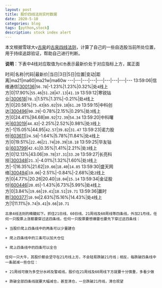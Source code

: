 ```yaml
---
layout: post
title: 股价四线法则实时数据
date: 2020-5-10
categories: blog
tags: [python,stock]
description: stock index alert
---
```



本文根据雪球大v[古泉](https://xueqiu.com/u/7148646888)的[古泉四线法则](https://xueqiu.com/7148646888/130498192)，计算了自己的一些自选股当前所处位置，用于持续追踪验证，帮助自己进行判断。

**说明**：下表中4线对应取值为`红色`表示最新价处于对应指标上方，属正面

时间|名称|代码|最新价|当日|3日|5日|位置|变动|距离|ma21|ma60|ma21w|ma60w
---|---|---|---|---|---|---|---|---
13:59:06|信维通信|[300136](https://xueqiu.com/S/SZ300136)|`56.78`|-1.23%|1.23%|0.32%|处`4`线上方|0|17.90%|`55.46`|`51.28`|`47.13`|`41.19`
13:59:12|寒锐钴业|[300618](https://xueqiu.com/S/SZ300618)|`78.1`|1.51%|1.31%|-0.21%|处`4`线上方|0|20.58%|`75.43`|`65.02`|`59.18`|`61.20`
13:59:15|中科创达|[300496](https://xueqiu.com/S/SZ300496)|`90.29`|-0.78%|2.15%|0.29%|处`3`线上方|0|24.41%|94.68|`80.92`|`72.39`|`54.34`
13:59:20|中科曙光|[603019](https://xueqiu.com/S/SH603019)|`44.82`|-2.25%|2.52%|0.98%|处`3`线上方|-1|15.05%|44.95|`42.57`|`39.82`|`31.47`
13:59:23|诺力股份|[603611](https://xueqiu.com/S/SH603611)|`24.58`|-1.64%|5.78%|11.84%|处`4`线上方|0|19.51%|`22.46`|`21.74`|`20.39`|`18.18`
13:59:25|华友钴业|[603799](https://xueqiu.com/S/SH603799)|`42.61`|0.35%|1.41%|2.21%|处`3`线上方|0|12.13%|43.06|`39.78`|`37.31`|`33.20`
13:59:27|长亮科技|[300348](https://xueqiu.com/S/SZ300348)|`21.3`|-4.01%|1.32%|1.60%|处`3`线上方|-1|16.35%|21.62|`19.66`|`18.40`|`14.85`
13:59:30|盛天网络|[300494](https://xueqiu.com/S/SZ300494)|`19.06`|-2.51%|-0.84%|-2.68%|处`2`线上方|0|4.77%|20.26|20.40|`18.04`|`15.14`
13:59:34|金证股份|[600446](https://xueqiu.com/S/SH600446)|`20.05`|-1.43%|6.73%|5.99%|处`4`线上方|0|3.84%|`19.66`|`19.41`|`18.51`|`19.71`
13:59:36|赢时胜|[300377](https://xueqiu.com/S/SZ300377)|`10.94`|2.63%|15.16%|14.43%|处`4`线上方|1|11.11%|`9.74`|`9.41`|`9.66`|`10.71`

```
古泉4线法则的精髓如下。抓住21日线、60日线、21周线及60周线等四条线，外加21月线，任何一只股票上涨都要穿过这四条线，任何一只股票要想爆雷也要先下穿过这四条线：

+ 当股价爬上四条线中的两条可以少量建仓

+ 爬上四条线中的三条可以加大仓位

+ 爬上四条线中的四条可以全仓

任何一只大牛，其股价都会坚守在21月线上方，不会轻易跌破21月线；相反，每跌破四条线中一条就减一些仓位：

+ 21周线可做为多空分水岭及警戒线，股价在21周线及60周线下方就要十分慎重，多看少做

+ 跌破全部四条线就要大幅减仓，甚至清仓，一旦跌破21月线，清仓观望
```